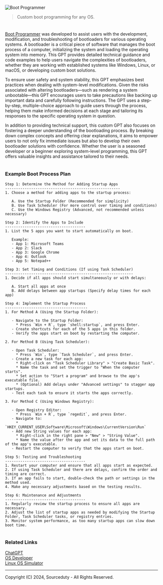 ![Boot Programmer](https://github.com/user-attachments/assets/25b09429-be34-49ea-80de-bdd92cd1594d)

> Custom boot programming for any OS.

#

[Boot Programmer](https://chatgpt.com/g/g-iX4TehJnH-boot-programmer) was developed to assist users with the development, modification, and troubleshooting of bootloaders for various operating systems. A bootloader is a critical piece of software that manages the boot process of a computer, initializing the system and loading the operating system into memory. This GPT provides detailed technical guidance and code examples to help users navigate the complexities of bootloaders, whether they are working with established systems like Windows, Linux, or macOS, or developing custom boot solutions.

To ensure user safety and system stability, this GPT emphasizes best practices when dealing with system-level modifications. Given the risks associated with altering bootloaders—such as rendering a system unbootable—this GPT encourages users to take precautions like backing up important data and carefully following instructions. The GPT uses a step-by-step, multiple-choice approach to guide users through the process, helping them make informed decisions at each stage and tailoring its responses to the specific operating system in question.

In addition to providing technical support, this custom GPT also focuses on fostering a deeper understanding of the bootloading process. By breaking down complex concepts and offering clear explanations, it aims to empower users to not only fix immediate issues but also to develop their own bootloader solutions with confidence. Whether the user is a seasoned developer or a beginner exploring system-level programming, this GPT offers valuable insights and assistance tailored to their needs.

#
### Example Boot Process Plan

```
Step 1: Determine the Method for Adding Startup Apps
-----------------------------------------------------
1. Choose a method for adding apps to the startup process:

   A. Use the Startup Folder (Recommended for simplicity)
   B. Use Task Scheduler (For more control over timing and conditions)
   C. Use the Windows Registry (Advanced, not recommended unless necessary)

Step 2: Identify the Apps to Include
-------------------------------------
1. List the 5 apps you want to start automatically on boot.

   Example: 
   - App 1: Microsoft Teams
   - App 2: Slack
   - App 3: Google Chrome
   - App 4: Outlook
   - App 5: Notepad++

Step 3: Set Timing and Conditions (If using Task Scheduler)
-----------------------------------------------------------
1. Decide if all apps should start simultaneously or with delays:

   A. Start all apps at once
   B. Add delays between app startups (Specify delay times for each app)

Step 4: Implement the Startup Process
--------------------------------------
1. For Method A (Using the Startup Folder):

   - Navigate to the Startup Folder:
     * Press `Win + R`, type `shell:startup`, and press Enter.
   - Create shortcuts for each of the 5 apps in this folder.
   - Verify the apps start on boot by restarting the computer.

2. For Method B (Using Task Scheduler):

   - Open Task Scheduler:
     * Press `Win`, type `Task Scheduler`, and press Enter.
   - Create a new task for each app:
     * Right-click on "Task Scheduler Library" > "Create Basic Task".
     * Name the task and set the trigger to "When the computer starts".
     * Set action to "Start a program" and browse to the app's executable file.
     * (Optional) Add delays under "Advanced settings" to stagger app startups.
   - Test each task to ensure it starts the apps correctly.

3. For Method C (Using Windows Registry):

   - Open Registry Editor:
     * Press `Win + R`, type `regedit`, and press Enter.
   - Navigate to:
     * `HKEY_CURRENT_USER\Software\Microsoft\Windows\CurrentVersion\Run`
   - Add new String values for each app:
     * Right-click in the right pane > "New" > "String Value".
     * Name the value after the app and set its data to the full path of the app's executable.
   - Restart the computer to verify that the apps start on boot.

Step 5: Testing and Troubleshooting
-------------------------------------
1. Restart your computer and ensure that all apps start as expected.
2. If using Task Scheduler and there are delays, confirm the order and timing are correct.
3. If an app fails to start, double-check the path or settings in the method used.
4. Make any necessary adjustments based on the testing results.

Step 6: Maintenance and Adjustments
-------------------------------------
1. Regularly review the startup process to ensure all apps are necessary.
2. Adjust the list of startup apps as needed by modifying the Startup Folder, Task Scheduler tasks, or registry entries.
3. Monitor system performance, as too many startup apps can slow down boot time.
```

#
### Related Links

[ChatGPT](https://github.com/sourceduty/ChatGPT)
<br>
[OS Developer](https://github.com/sourceduty/OS_Developer)
<br>
[Linux OS Simulator](https://github.com/sourceduty/Linux_OS_Simulator)

***
Copyright (C) 2024, Sourceduty - All Rights Reserved.
